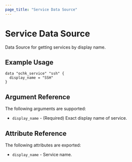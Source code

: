 ```yaml
---
page_title: "Service Data Source"
---
```


# Service Data Source

Data Source for getting services by display name.

## Example Usage

```hcl
data "ochk_service" "ssh" {
  display_name = "SSH"
}
```

## Argument Reference

The following arguments are supported:

* `display_name` - (Required) Exact display name of service.

## Attribute Reference

The following attributes are exported:
 * `display_name` - Service name. 
    
 
